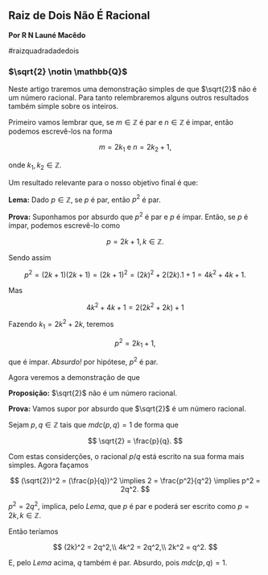 ## Raiz de Dois Não É Racional 
**Por R N Launé Macêdo**

#raizquadradadedois

### $\sqrt{2} \notin \mathbb{Q}$ 

Neste artigo traremos uma demonstração simples de que $\sqrt{2}$ não é um número racional. Para tanto relembraremos alguns outros resultados também simple sobre os inteiros.

Primeiro vamos lembrar que, se $m \in \mathbb{Z}$ é par e $n \in \mathbb{Z}$ é impar, então podemos escrevê-los na forma

$$
m = 2k_1 \text{  e  }n = 2k_2 + 1,
$$

onde $k_1,k_2 \in \mathbb{Z}$.

Um resultado relevante para o nosso objetivo final é que:

**Lema:** Dado $p \in \mathbb{Z}$, se $p$ é par, então $p^2$ é par.

**Prova:** Suponhamos por absurdo que $p^2$ é par e $p$ é ímpar. Então, se $p$ é ímpar, podemos escrevê-lo como

$$
p = 2k + 1, k \in \mathbb{Z}.
$$

Sendo assim

$$
p^2 = (2k+1)(2k+1)=(2k+1)^2 = (2k)^2 + 2(2k).1 + 1 = 4k^2 + 4k + 1.
$$

Mas

$$
4k^2 + 4k + 1 = 2(2k^2 + 2k) + 1
$$

Fazendo $k_1 = 2k^2 + 2k$, teremos

$$
p^2 = 2k_1 + 1,
$$

que é impar. *Absurdo!* por hipótese, $p^2$ é par.

Agora veremos a demonstração de que

**Proposição:** $\sqrt{2}$ não é um número racional.

**Prova:** Vamos supor por absurdo que $\sqrt{2}$ é um número racional.

Sejam $p, q \in \mathbb{Z}$ tais que $mdc(p, q) = 1$ de forma que 

$$
\sqrt{2} = \frac{p}{q}.
$$

Com estas considerções, o racional $p/q$ está escrito na sua forma mais simples. Agora façamos

$$
(\sqrt{2})^2 = (\frac{p}{q})^2 \implies
2 = \frac{p^2}{q^2} \implies
p^2 = 2q^2.
$$

$p^2 = 2q^2$, implica, pelo *Lema*, que $p$ é par e poderá ser escrito como $p = 2k, k \in \mathbb{Z}$.

Então teríamos 

$$
(2k)^2 = 2q^2,\\
4k^2 = 2q^2,\\
2k^2 = q^2.
$$

E, pelo *Lema* acima, $q$ também é par. Absurdo, pois $mdc(p,q) = 1$.
